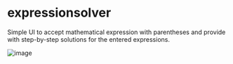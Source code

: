 # expressionsolver
Simple UI to accept mathematical expression with parentheses and  provide with step-by-step solutions for the entered expressions.

![image](https://user-images.githubusercontent.com/16937629/220164973-204b046d-2957-4c33-bb92-41ec638acc96.png)
